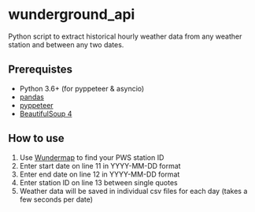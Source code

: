 # wunderground_api
Python script to extract historical hourly weather data from any weather station and between any two dates.

## Prerequistes
- Python 3.6+ (for pyppeteer & asyncio)
- [pandas](https://pandas.pydata.org/)
- [pyppeteer](https://pypi.org/project/pyppeteer/)
- [BeautifulSoup 4](https://pypi.org/project/beautifulsoup4/)


## How to use
1. Use [Wundermap](https://www.wunderground.com/wundermap) to find your PWS station ID
2. Enter start date on line 11 in YYYY-MM-DD format
3. Enter end date on line 12 in YYYY-MM-DD format
4. Enter station ID on line 13 between single quotes
5. Weather data will be saved in individual csv files for each day (takes a few seconds per date)
